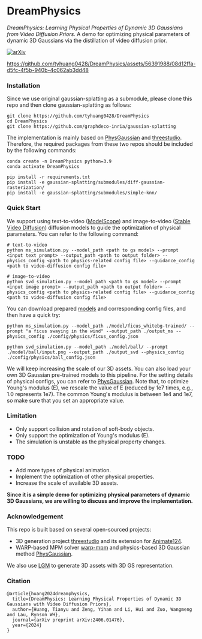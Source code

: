 # DreamPhysics
*DreamPhysics: Learning Physical Properties of Dynamic 3D Gaussians from Video Diffusion Priors.* A demo for optimizing physical parameters of dynamic 3D Gaussians via the distillation of video diffusion prior.

[![arXiv](https://img.shields.io/badge/arXiv-2406.01476-b31b1b.svg)](https://arxiv.org/abs/2406.01476)

https://github.com/tyhuang0428/DreamPhysics/assets/56391988/08d12ffa-d5fc-4f5b-940b-4c062ab3dd48


### Installation
Since we use original gaussian-splatting as a submodule, please clone this repo and then clone gaussian-splatting as follows:

```shell
git clone https://github.com/tyhuang0428/DreamPhysics
cd DreamPhysics
git clone https://github.com/graphdeco-inria/gaussian-splatting
```

The implementation is mainly based on [PhysGaussian](https://github.com/XPandora/PhysGaussian) and [threestudio](https://github.com/threestudio-project/threestudio). Therefore, the required packages from these two repos should be included by the following commands:
```shell
conda create -n DreamPhysics python=3.9
conda activate DreamPhysics

pip install -r requirements.txt
pip install -e gaussian-splatting/submodules/diff-gaussian-rasterization/
pip install -e gaussian-splatting/submodules/simple-knn/
```

### Quick Start
We support using text-to-video ([ModelScope](https://huggingface.co/ali-vilab/text-to-video-ms-1.7b)) and image-to-video ([Stable Video Diffusion](https://huggingface.co/stabilityai/stable-video-diffusion-img2vid-xt)) diffusion models to guide the optimization of physical parameters. You can refer to the following command:
```shell
# text-to-video
python ms_simulation.py --model_path <path to gs model> --prompt <input text prompt> --output_path <path to output folder> --physics_config <path to physics-related config file> --guidance_config <path to video-diffusion config file>

# image-to-video
python svd_simulation.py --model_path <path to gs model> --prompt <input image prompt> --output_path <path to output folder> --physics_config <path to physics-related config file> --guidance_config <path to video-diffusion config file>
```

You can download prepared [models](https://huggingface.co/datasets/tyhuang/DreamPhysics/tree/main/model) and corresponding config files, and then have a quick try:
```shell
python ms_simulation.py --model_path ./model/ficus_whitebg-trained/ --prompt "a ficus swaying in the wind" --output_path ./output_ms --physics_config ./config/physics/ficus_config.json

python svd_simulation.py --model_path ./model/ball/ --prompt ./model/ball/input.png --output_path ./output_svd --physics_config ./config/physics/ball_config.json
```

We will keep increasing the scale of our 3D assets. You can also load your own 3D Gaussian pre-trained models to this pipeline. For the setting details of physical configs, you can refer to [PhysGaussian](https://github.com/XPandora/PhysGaussian). Note that, to optimize Young's modulus (E), we rescale the value of E (reduced by 1e7 times, e.g., 1.0 represents 1e7). The common Young's modulus is between 1e4 and 1e7, so make sure that you set an appropriate value.

### Limitation
- Only support collision and rotation of soft-body objects.
- Only support the optimization of Young's modulus (E).
- The simulation is unstable as the physical property changes.

### TODO
- Add more types of physical animation.
- Implement the optimization of other physical properties.
- Increase the scale of available 3D assets.

**Since it is a simple demo for optimizing physical parameters of dynamic 3D Gaussians, we are willing to discuss and improve the implementation.**

### Acknowledgement
This repo is built based on several open-sourced projects:

- 3D generation project [threestudio](https://github.com/threestudio-project/threestudio) and its extension for [Animate124](https://github.com/HeliosZhao/Animate124/tree/threestudio).
- WARP-based MPM solver [warp-mpm](https://github.com/zeshunzong/warp-mpm) and physics-based 3D Gaussian method [PhysGaussian](https://github.com/XPandora/PhysGaussian).

We also use [LGM](https://github.com/3DTopia/LGM) to generate 3D assets with 3D GS representation.

### Citation
```
@article{huang2024dreamphysics,
  title={DreamPhysics: Learning Physical Properties of Dynamic 3D Gaussians with Video Diffusion Priors},
  author={Huang, Tianyu and Zeng, Yihan and Li, Hui and Zuo, Wangmeng and Lau, Rynson WH},
  journal={arXiv preprint arXiv:2406.01476},
  year={2024}
}
```
